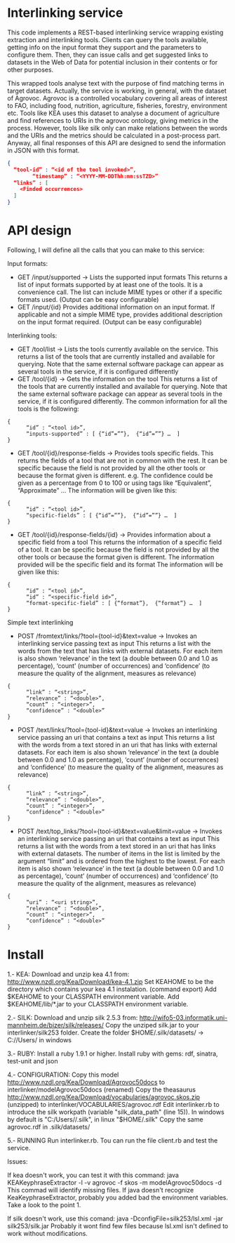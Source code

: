 Interlinking service
====================

This code implements a REST-based interlinking service wrapping existing extraction and interlinking tools. Clients can query the tools available, getting info on the input format they support and the parameters to configure them. Then, they can issue calls and get suggested links to datasets in the Web of Data for potential inclusion in their contents or for other purposes.

This wrapped tools analyse text with the purpose of find matching terms in target datasets. Actually, the service is working, in general, with the dataset of Agrovoc. Agrovoc is a controlled vocabulary covering all areas of interest to FAO, including food, nutrition, agriculture, fisheries, forestry, environment etc. Tools like KEA uses this dataset to analyse a document of agriculture and find references to URIs in the agrovoc ontology, giving metrics in the process. However, tools like silk only can make relations between the words and the URIs and the metrics should be calculated in a post-process part. Anyway, all final responses of this API are designed to send the information in JSON with this format.
```JSON
{   
  “tool-id” : “<id of the tool invoked>”,
        “timestamp” : “<YYYY-MM-DDThh:mm:ssTZD>”
  “links” : [
    <Finded occurrences>
  ]
}
```

API design
==========
Following, I will define all the calls that you can make to this service:

Input formats:
* GET /input/supported ->  Lists the supported input formats
This returns a list of input formats supported by at least one of the tools. It is a convenience call. The list can include MIME types or other if a specific formats used. (Output can be easy configurable)
* GET /input/{id}  Provides additional information on an input format.
If applicable and not a simple MIME type, provides additional description on the input format required. (Output can be easy configurable)

Interlinking tools:
* GET /tool/list ->  Lists the tools currently available on the service.
This returns a list of the tools that are currently installed and available for querying. Note that the same external software package can appear as several tools in the service, if it is configured differently
* GET /tool/{id} ->  Gets the information on the tool
This returns a list of the tools that are currently installed and available for querying. Note that the same external software package can appear as several tools in the service, if it is configured differently. The common information for all the tools is the following:
```
{
      “id” : “<tool id>”,
      “inputs-supported” : [ {“id”=””},  {“id”=””} …  ]  
}
```
* GET /tool/{id}/response-fields -> Provides tools specific fields.
This returns the fields of a tool that are not in common with the rest. It can be specific because the field is not provided by all the other tools or because the format given is different.
e.g. The confidence could be given as a percentage from 0 to 100 or using tags like “Equivalent”, “Approximate” … 
The information will be given like this:
```
{
      “id” : “<tool id>”,
      “specific-fields” : [ {“id”=””},  {“id”=””} …  ]  
}
```
* GET /tool/{id}/response-fields/{id} -> Provides information about a specific field from a tool
This returns the information of a specific field of a tool. It can be specific because the field is not provided by all the other tools or because the format given is different. The information provided will be the specific field and its format
The information will be given like this:
```
{
      “id” : “<tool id>”, 
      “id” : “<specific-field id>”,
      “format-specific-field” : [ {“format”},  {“format”} …  ]  
}
```
Simple text interlinking
* POST /fromtext/links/?tool={tool-id}&text=value -> Invokes an interlinking service passing text as input
This returns a list with the words from the text that has links with external datasets. For each item is also shown ‘relevance’ in the text (a double between 0.0 and 1.0 as percentage), ‘count’ (number of occurrences) and ‘confidence’ (to measure the quality of the alignment, measures as relevance)
```
{
      “link” : “<string>”,
      “relevance” : “<double>”,
      “count” : “<integer>”,
      “confidence” : “<double>”
}
```
* POST /text/links/?tool={tool-id}&text=value -> Invokes an interlinking service passing an uri that contains a text as input
This returns a list with the words from a text stored in an uri that has links with external datasets. For each item is also shown ‘relevance’ in the text (a double between 0.0 and 1.0 as percentage), ‘count’ (number of occurrences) and ‘confidence’ (to measure the quality of the alignment, measures as relevance)
```
{
      “link” : “<string>”,
      “relevance” : “<double>”,
      “count” : “<integer>”,
      “confidence” : “<double>”
}
```
* POST /text/top_links/?tool={tool-id}&text=value&limit=value -> Invokes an interlinking service passing an uri that contains a text as input
This returns a list with the words from a text stored in an uri that has links with external datasets. The number of items in the list is limited by the argument “limit” and is ordered from the highest to the lowest. For each item is also shown ‘relevance’ in the text (a double between 0.0 and 1.0 as percentage), ‘count’ (number of occurrences) and ‘confidence’ (to measure the quality of the alignment, measures as relevance)
```
{
      “uri” : “<uri string>”,
      “relevance” : “<double>”,
      “count” : “<integer>”,
      “confidence” : “<double>”
}
```

Install
=======

1.- KEA:
Download and unzip kea 4.1 from: http://www.nzdl.org/Kea/Download/kea-4.1.zip
Set KEAHOME to be the directory which contains your kea 4.1 instalation. (command export)
Add $KEAHOME to your CLASSPATH environment variable.
Add $KEAHOME/lib/*.jar to your CLASSPATH environment variable.

2.- SILK:
Download and unzip silk 2.5.3 from: http://wifo5-03.informatik.uni-mannheim.de/bizer/silk/releases/
Copy the unziped silk.jar to your interlinker/silk253 folder.
Create the folder $HOME/.silk/datasets/ -> C://Users/<Username> in windows

3.- RUBY:
Install a ruby 1.9.1 or higher.
Install ruby with gems: rdf, sinatra, test-unit and json

4.- CONFIGURATION:
Copy this model http://www.nzdl.org/Kea/Download/Agrovoc50docs to interlinker/modelAgrovoc50docs (renamed)
Copy the theasaurus http://www.nzdl.org/Kea/Download/vocabularies/agrovoc.skos.zip (unzipped) to interlinker/VOCABULARIES/agrovoc.rdf
Edit interlinker.rb to introduce the silk workpath (variable "silk_data_path" (line 15)). In windows by default is "C:/Users/<username>/.silk", in linux "$HOME/.silk"
Copy the same agrovoc.rdf in .silk/datasets/

5.- RUNNING
Run interlinker.rb.
Tou can run the file client.rb and test the service.

Issues:

If kea doesn't work, you can test it with this command:
java KEAKeyphraseExtractor -l <aFolderWithAText> -v agrovoc -f skos -m modelAgrovoc50docs -d
This commad will identify missing files. If java doesn't recognize KeaKeyphraseExtractor, probably you added bad the environment variables. Take a look to the point 1.

If silk doesn't work, use this comand:
java -DconfigFile=silk253/lsl.xml -jar silk253/silk.jar Probably it wont find few files because lsl.xml isn't defined to work without modifications.

